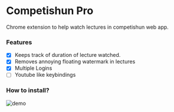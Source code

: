 # Competishun Pro

Chrome extension to help watch lectures in competishun web app.

### Features

- [x] Keeps track of duration of lecture watched.
- [x] Removes annoying floating watermark in lectures
- [x] Multiple Logins
- [ ] Youtube like keybindings

### How to install?

![demo](https://user-images.githubusercontent.com/75830554/176445379-42dd1305-2629-47f5-9fcd-54bce43124f6.gif)
